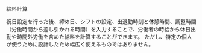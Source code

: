 給料計算

祝日設定を行った後、締め日、シフトの設定、出退勤時刻と休憩時間、調整時間（労働時間から差し引かれる時間）を入力することで、労働者の時給から休日出勤や時間外労働を含めた給料を計算することができます。
ただし、特定の個人が使うために設計したため幅広く使えるものではありません。


